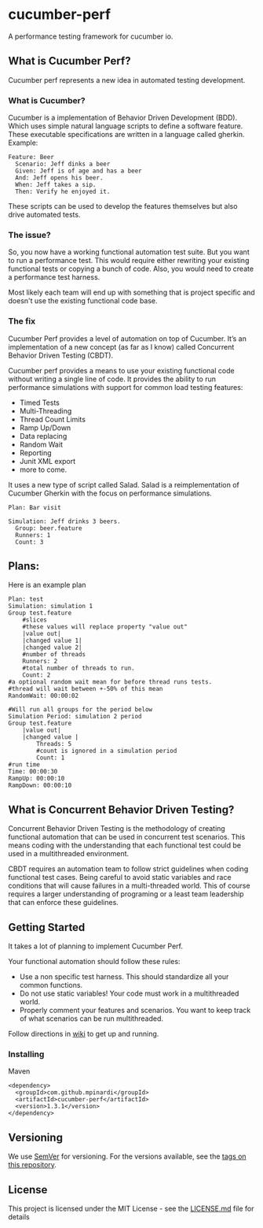 # cucumber-perf
A performance testing framework for cucumber io.

## What is Cucumber Perf?
Cucumber perf represents a new idea in automated testing development.

### What is Cucumber?
Cucumber is a implementation of Behavior Driven Development (BDD).
Which uses simple natural language scripts to define a software feature.
These executable specifications are written in a language called gherkin.
Example:
```
Feature: Beer
  Scenario: Jeff dinks a beer
  Given: Jeff is of age and has a beer
  And: Jeff opens his beer.
  When: Jeff takes a sip.
  Then: Verify he enjoyed it.
```
These scripts can be used to develop the features themselves but also drive automated tests.

### The issue?
So, you now have a working functional automation test suite.
But you want to run a performance test. This would require either rewriting your existing functional tests or copying a bunch of code.
Also, you would need to create a performance test harness.

Most likely each team will end up with something that is project specific and doesn't use the existing functional code base.

### The fix
Cucumber Perf provides a level of automation on top of Cucumber.
It’s an implementation of a new concept (as far as I know) called Concurrent Behavior Driven Testing (CBDT).

Cucumber perf provides a means to use your existing functional code without writing a single line of code.
It provides the ability to run performance simulations with support for common load testing features:
* Timed Tests
* Multi-Threading
* Thread Count Limits
* Ramp Up/Down
* Data replacing
* Random Wait
* Reporting
* Junit XML export
* more to come.

It uses a new type of script called Salad.
Salad is a reimplementation of Cucumber Gherkin with the focus on performance simulations.

```
Plan: Bar visit

Simulation: Jeff drinks 3 beers.
  Group: beer.feature
  Runners: 1
  Count: 3
```
## Plans:
Here is an example plan
```
Plan: test
Simulation: simulation 1
Group test.feature
	#slices
	#these values will replace property "value out"
	|value out|
	|changed value 1|
	|changed value 2|
	#number of threads
	Runners: 2
	#total number of threads to run.
	Count: 2
#a optional random wait mean for before thread runs tests.
#thread will wait between +-50% of this mean
RandomWait: 00:00:02

#Will run all groups for the period below
Simulation Period: simulation 2 period
Group test.feature
	|value out|
	|changed value |
		Threads: 5
		#count is ignored in a simulation period
		Count: 1
#run time
Time: 00:00:30
RampUp: 00:00:10
RampDown: 00:00:10
```
## What is Concurrent Behavior Driven Testing?
Concurrent Behavior Driven Testing is the methodology of creating functional automation that can be used in concurrent test scenarios.
This means coding with the understanding that each functional test could be used in a multithreaded environment.

CBDT requires an automation team to follow strict guidelines when coding functional test cases.
Being careful to avoid static variables and race conditions that will cause failures in a multi-threaded world.
This of course requires a larger understanding of programing or a least team leadership that can enforce these guidelines.

## Getting Started
It takes a lot of planning to implement Cucumber Perf.

Your functional automation should follow these rules:
* Use a non specific test harness. This should standardize all your common functions.
* Do not use static variables! Your code must work in a multithreaded world.
* Properly comment your features and scenarios. You want to keep track of what scenarios can be run multithreaded.

Follow directions in [wiki](https://github.com/mpinardi/cucumber-performance/wiki) to get up and running.

### Installing
Maven
```
<dependency>
  <groupId>com.github.mpinardi</groupId>
  <artifactId>cucumber-perf</artifactId>
  <version>1.3.1</version>
</dependency>
```
## Versioning
We use [SemVer](http://semver.org/) for versioning. For the versions available, see the [tags on this repository](https://github.com/your/project/tags). 

## License
This project is licensed under the MIT License - see the [LICENSE.md](LICENSE.md) file for details
